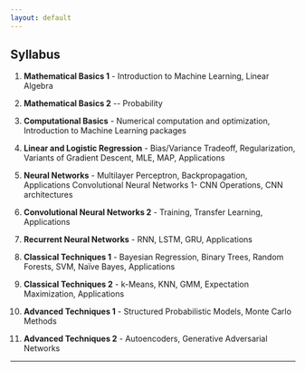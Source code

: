 ```yaml
---
layout: default
---
```


## Syllabus

1. **Mathematical Basics 1** - Introduction to Machine Learning, Linear Algebra

2. **Mathematical Basics 2** -- Probability

3. **Computational Basics** - Numerical computation and optimization, Introduction to Machine Learning packages

4. **Linear and Logistic Regression** - Bias/Variance Tradeoff, Regularization, Variants of Gradient Descent, MLE, MAP, Applications

5. **Neural Networks** - Multilayer Perceptron, Backpropagation, Applications Convolutional Neural Networks 1- CNN Operations, CNN architectures

6. **Convolutional Neural Networks 2** - Training, Transfer Learning, Applications

7. **Recurrent Neural Networks** - RNN, LSTM, GRU, Applications

8. **Classical Techniques 1** - Bayesian Regression, Binary Trees, Random Forests, SVM, Naïve Bayes, Applications

9. **Classical Techniques 2** - k-Means, KNN, GMM, Expectation Maximization, Applications

10. **Advanced Techniques 1** - Structured Probabilistic Models, Monte Carlo Methods

11. **Advanced Techniques 2** - Autoencoders, Generative Adversarial Networks
---
